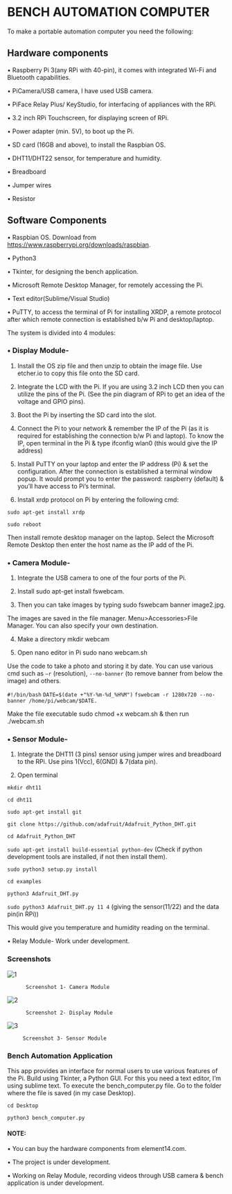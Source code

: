 # BENCH AUTOMATION COMPUTER

To make a portable automation computer you need the following:
## Hardware components

•	Raspberry Pi 3(any RPi with 40-pin), it comes with integrated Wi-Fi and Bluetooth capabilities.

•	PiCamera/USB camera, I have used USB camera.

•	PiFace Relay Plus/ KeyStudio, for interfacing of appliances with the RPi.

•	3.2 inch RPi Touchscreen, for displaying screen of RPi.

•	Power adapter (min. 5V), to boot up the Pi.

•	SD card (16GB and above), to install the Raspbian OS.

•	DHT11/DHT22 sensor, for temperature and humidity. 

•	Breadboard

•	Jumper wires

•	Resistor

## Software Components

•	Raspbian OS. Download from https://www.raspberrypi.org/downloads/raspbian.

•	Python3

•	Tkinter, for designing the bench application.

•	Microsoft Remote Desktop Manager, for remotely accessing the Pi.

•	Text editor(Sublime/Visual Studio)

•	PuTTY, to access the terminal of Pi for installing XRDP, a remote protocol after which remote connection is established b/w Pi and desktop/laptop.

The system is divided into 4 modules:
### •	Display Module- 
1.	Install the OS zip file and then unzip to obtain the image file. Use etcher.io to copy this file onto the SD card.

2.	Integrate the LCD with the Pi. If you are using 3.2 inch LCD then you can utilize the pins of the Pi. (See the pin diagram of RPi to get an idea of the voltage and GPIO pins).

3.	Boot the Pi by inserting the SD card into the slot.

4.	Connect the Pi to your network & remember the IP of the Pi (as it is required for establishing the connection b/w Pi and laptop). To know the IP, open terminal in the Pi & type
ifconfig wlan0 (this would give the IP address)

5.	Install PuTTY on your laptop and enter the IP address (Pi) & set the configuration. After the connection is established a terminal window popup.
It would prompt you to enter the password: raspberry (default) & you’ll have access to Pi’s terminal.

6.	Install xrdp protocol on Pi by entering the following cmd:

`sudo apt-get install xrdp`

`sudo reboot`

Then install remote desktop manager on the laptop. Select the Microsoft Remote Desktop then enter the host name as the IP add of the Pi.
### •	Camera Module- 
1.	Integrate the USB camera to one of the four ports of the Pi.

2.	Install sudo apt-get install fswebcam.

3.	Then you can take images by typing sudo fswebcam banner image2.jpg.

The images are saved in the file manager. Menu>Accessories>File Manager. You can also specify your own destination.

4.	Make a directory mkdir webcam

5.	Open nano editor in Pi sudo nano webcam.sh

Use the code to take a photo and storing it by date. You can use various cmd such as `–r` (resolution), `--no-banner` (to remove banner from below the image) and others.

`#!/bin/bash`
`DATE=$(date +"%Y-%m-%d_%H%M")`
`fswebcam -r 1280x720 --no-banner /home/pi/webcam/$DATE.`

Make the file executable sudo chmod +x webcam.sh & then run ./webcam.sh

### •	Sensor Module- 
1.	Integrate the DHT11 (3 pins) sensor using jumper wires and breadboard to the RPi. Use pins 1(Vcc), 6(GND) & 7(data pin). 

2.	Open terminal

`mkdir dht11`

`cd dht11`

`sudo apt-get install git`

`git clone https://github.com/adafruit/Adafruit_Python_DHT.git`

`cd Adafruit_Python_DHT`

`sudo apt-get install build-essential python-dev` (Check if python development tools are installed, if not then install them).

`sudo python3 setup.py install`

`cd examples`

`python3 Adafruit_DHT.py`

`sudo python3 Adafruit_DHT.py 11 4` (giving the sensor(11/22) and the data pin(in RPi))

This would give you temperature and humidity reading on the terminal.

•	Relay Module- Work under development.


### Screenshots
 
 ![1](https://user-images.githubusercontent.com/22126720/38153965-12064dbc-348d-11e8-8eeb-0080f4004b34.png)

        
          Screenshot 1- Camera Module
 
 
 ![2](https://user-images.githubusercontent.com/22126720/38153808-3068b610-348c-11e8-9b82-b5e7701ba7b2.jpg)
 
          Screenshot 2- Display Module


![3](https://user-images.githubusercontent.com/22126720/38153850-655ecb70-348c-11e8-92d3-b83e44fe5d50.png) 

         Screenshot 3- Sensor Module
 
           
### Bench Automation Application
This app provides an interface for normal users to use various features of the Pi. Build using Tkinter, a Python GUI. For this you need a text editor, I’m using sublime text. To execute the bench_computer.py file. Go to the folder where the file is saved (in my case Desktop).

`cd Desktop` 

`python3 bench_computer.py`

#### NOTE:

•	You can buy the hardware components from element14.com.

•	The project is under development.

•	Working on Relay Module, recording videos through USB camera & bench application is under development.













